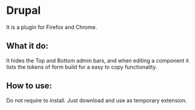 # Drupal

It is a plugin for Firefox and Chrome.

## What it do:
It hides the Top and Bottom admin bars, and when editing a component it lists the tokens of form build for a easy to copy functionality.

## How to use:
Do not require to install.
Just download and use as temporary extension.
